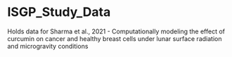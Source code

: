 # ISGP_Study_Data
Holds data for Sharma et al., 2021 - Computationally modeling the effect of curcumin on cancer and healthy breast cells under lunar surface radiation and microgravity conditions
